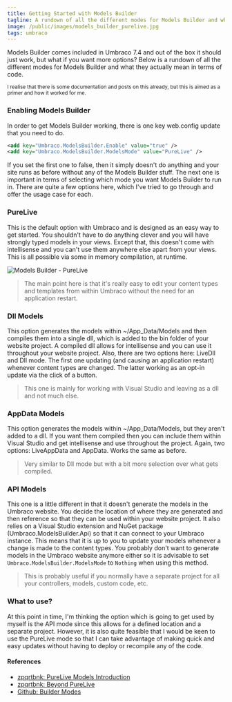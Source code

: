 ```yaml
---
title: Getting Started with Models Builder
tagline: A rundown of all the different modes for Models Builder and what they actually mean in terms of code.
image: /public/images/models_builder_purelive.jpg
tags: umbraco
---
```


Models Builder comes included in Umbraco 7.4 and out of the box it should just work, but what if you want more options? Below is a rundown of all the different modes for Models Builder and what they actually mean in terms of code.

<sub>
I realise that there is some documentation and posts on this already, but this is aimed as a primer and how it worked for me.
</sub>

### Enabling Models Builder

In order to get Models Builder working, there is one key web.config update that you need to do.

```xml
<add key="Umbraco.ModelsBuilder.Enable" value="true" />
<add key="Umbraco.ModelsBuilder.ModelsMode" value="PureLive" />
```

If you set the first one to false, then it simply doesn't do anything and your site runs as before without any of the Models Builder stuff. The next one is important in terms of selecting which mode you want Models Builder to run in. There are quite a few options here, which I've tried to go through and offer the usage case for each.

### PureLive

This is the default option with Umbraco and is designed as an easy way to get started. You shouldn't have to do anything clever and you will have strongly typed models in your views. Except that, this doesn't come with intellisense and you can't use them anywhere else apart from your views. This is all possible via some in memory compilation, at runtime.

<img src="/public/images/models_builder_purelive.jpg" title="Models Builder - PureLive" />

> The main point here is that it's really easy to edit your content types and templates from within Umbraco without the need for an application restart.

### Dll Models

This option generates the models within ~/App_Data/Models and then compiles them into a single dll, which is added to the bin folder of your website project. A compiled dll allows for intellisense and you can use it throughout your website project. Also, there are two options here: LiveDll and Dll mode. The first one updating (and causing an application restart) whenever content types are changed. The latter working as an opt-in update via the click of a button.

> This one is mainly for working with Visual Studio and leaving as a dll and not much else.

### AppData Models

This option generates the models within ~/App_Data/Models, but they aren't added to a dll. If you want them compiled then you can include them within Visual Studio and get intellisense and use throughout the project. Again, two options: LiveAppData and AppData. Works the same as before.

> Very similar to Dll mode but with a bit more selection over what gets compiled.

### API Models

This one is a little different in that it doesn't generate the models in the Umbraco website. You decide the location of where they are generated and then reference so that they can be used within your website project. It also relies on a Visual Studio extension and NuGet package (Umbraco.ModelsBuilder.Api) so that it can connect to your Umbraco instance. This means that it is up to you to update your models whenever a change is made to the content types. You probably don't want to generate models in the Umbraco website anymore either so it is advisable to set `Umbraco.ModelsBuilder.ModelsMode` to `Nothing` when using this method.

> This is probably useful if you normally have a separate project for all your controllers, models, custom code, etc.

### What to use?

At this point in time, I'm thinking the option which is going to get used by myself is the API mode since this allows for a defined location and a separate project. However, it is also quite feasible that I would be keen to use the PureLive mode so that I can take advantage of making quick and easy updates without having to deploy or recompile any of the code.

#### References

- [zpqrtbnk: PureLive Models Introduction](http://www.zpqrtbnk.net/posts/purelive-models-introduction)
- [zpqrtbnk: Beyond PureLive](http://www.zpqrtbnk.net/posts/beyond-purelive)
- [Github: Builder Modes](https://github.com/zpqrtbnk/Zbu.ModelsBuilder/wiki/Builder-Modes)